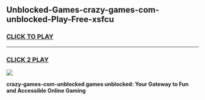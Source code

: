 
## Unblocked-Games-crazy-games-com-unblocked-Play-Free-xsfcu
<h3>
<a href="https://premium76.site?title=crazy-games-com-unblocked&ref=10A">CLICK TO PLAY</a></h3>
<hr>

<h3>
<a href="https://premium76.site?title=crazy-games-com-unblocked&ref=10A">CLICK 2 PLAY</a>
  
</h3>

<a href="https://premium76.site?title=crazy-games-com-unblocked&ref=10A"><img src="https://clearcache.store/games.png"></a>


**crazy-games-com-unblocked games unblocked: Your Gateway to Fun and Accessible Online Gaming**

